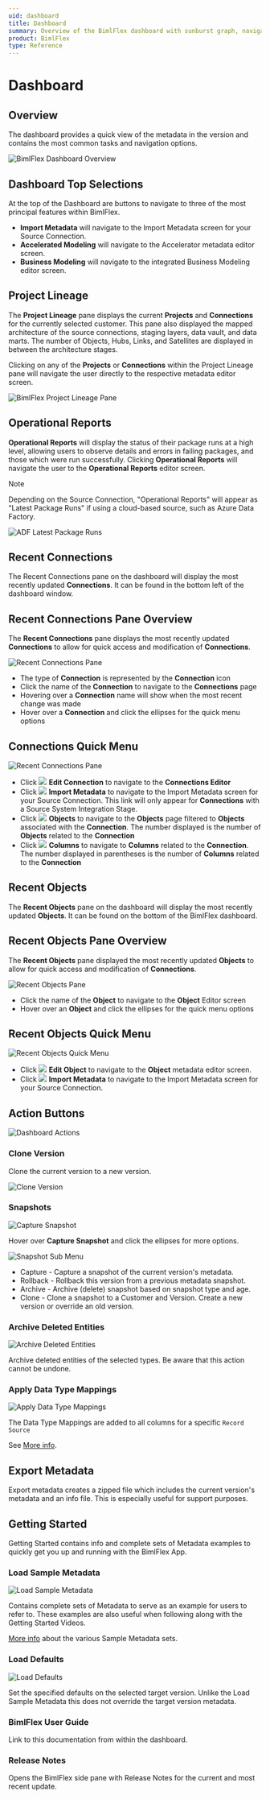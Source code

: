 ```yaml
---
uid: dashboard
title: Dashboard
summary: Overview of the BimlFlex dashboard with sunburst graph, navigation, menus, and loading data
product: BimlFlex
type: Reference
---
```

# Dashboard

## Overview

The dashboard provides a quick view of the metadata in the version and contains the most common tasks and navigation options.

![BimlFlex Dashboard Overview](images/bfx-dashboard-new.png "BimlFlex Dashboard")

<!--
## Sunburst

The Sunburst Graph gives users a quick graphical overview of their Metadata and provides a convenient way to browse to specific tables from from the dashboard.

The default view of the Sunburst shows us concentric circles with:
1. `Integration Stages` layer in the center
1. `Connections` layer next layer out from the center
1. `Object Types` the third layer
1. `Objects` outer layer

<img
    src="images/bimlflex-app-dashboard-sunburst.png"
    class="bordered-image"
    title="Sunburst"
/>

### Sunburst Zooming and Hovering

By clicking a slice of a layer the Sunburst zooms into that slice's information.

When a user hovers over a slice of a layer the information on the right will dynamically update the show the contextual data for that slice.

In the image below the sunburst is zoomed into the Raw Data Vault `Integration Stage` and the mouse is hovering over the Hub `Object Type`.

<img
    src="images/bimlflex-app-dashboard-sunburst-hover-hub.png"
    title="Sunburst Zoom Link Hover Table"
/>

In the image below the sunburst is zoomed into the Link `Object Type` and the mouse is hovering over the LNK_Product_ProductCategory `Table`.

<img
    src="images/bimlflex-app-dashboard-sunburst-zoom-link-hover-table.png"
    class="bordered-image"
    title="Sunburst Hover Hub"
/>

By clicking in the center of the Sunburst users can zoom back out to the full Sunburst view.

### Sunburst Navigation

Users can navigate to an Entity's Editor Screen by clicking on the object slice in the Sunburst.
-->

## Dashboard Top Selections

At the top of the Dashboard are buttons to navigate to three of the most principal features within BimlFlex.

- **Import Metadata** will navigate to the Import Metadata screen for your Source Connection.  
- **Accelerated Modeling** will navigate to the Accelerator metadata editor screen.  
- **Business Modeling** will navigate to the integrated Business Modeling editor screen.

## Project Lineage

The **Project Lineage** pane displays the current **Projects** and **Connections** for the currently selected customer.
This pane also displayed the mapped architecture of the source connections, staging layers, data vault, and data marts.
The number of Objects, Hubs, Links, and Satellites are displayed in between the architecture stages.

Clicking on any of the **Projects** or **Connections** within the Project Lineage pane will navigate the user directly to the respective metadata editor screen.

![BimlFlex Project Lineage Pane](images/bfx-project-lineage-pane.png "BimlFlex Project Lineage Pane")

## Operational Reports

**Operational Reports** will display the status of their package runs at a high level, allowing users to observe details and errors in failing packages, and those which were run successfully. Clicking **Operational Reports** will navigate the user to the **Operational Reports** editor screen.

>[!NOTE]
> Depending on the Source Connection, "Operational Reports" will appear as "Latest Package Runs" if using a cloud-based source, such as Azure Data Factory.
>
> ![ADF Latest Package Runs](images/bfx-dashboard-latest-runs.png "ADF Latest Package Runs")

## Recent Connections

The Recent Connections pane on the dashboard will display the most recently updated **Connections**. It can be found in the bottom left of the dashboard window.

## Recent Connections Pane Overview

The **Recent Connections** pane displays the most recently updated **Connections** to allow for quick access and modification of **Connections**.

![Recent Connections Pane](images/dashboard-recent-connections.64527.png "Connection Pane Overview")

- The type of **Connection** is represented by the **Connection** icon
- Click the name of the **Connection** to navigate to the **Connections** page
- Hovering over a **Connection** name will show when the most recent change was made
- Hover over a **Connection** and click the ellipses for the quick menu options

## Connections Quick Menu

![Recent Connections Pane](images/dashboard-recent-connections-menu.64527.png "Connection Pane Overview")

- Click <img class="icon-inline" src="images/svg-icons/connections.svg" > **Edit Connection** to navigate to the **Connections Editor**
- Click <img class="icon-inline" src="images/svg-icons/import-metadata.svg" > **Import Metadata** to navigate to the Import Metadata screen for your Source Connection. This link will only appear for **Connections** with a Source System Integration Stage.
- Click <img class="icon-inline" src="images/svg-icons/objects.svg" > **Objects** to navigate to the **Objects** page filtered to **Objects** associated with the **Connection**. The number displayed is the number of **Objects** related to the **Connection**
- Click <img class="icon-inline" src="images/svg-icons/columns.svg" > **Columns** to navigate to **Columns** related to the **Connection**. The number displayed in parentheses is the number of **Columns** related to the **Connection**

## Recent Objects

The **Recent Objects** pane on the dashboard will display the most recently updated **Objects**. It can be found on the bottom of the BimlFlex dashboard.

## Recent Objects Pane Overview

The **Recent Objects** pane displayed the most recently updated **Objects** to allow for quick access and modification of **Connections**.

![Recent Objects Pane](images/bfx-dashboard-recent-objects.png "Recent Objects Pane")

- Click the name of the **Object** to navigate to the **Object** Editor screen
- Hover over an **Object** and click the ellipses for the quick menu options

## Recent Objects Quick Menu

![Recent Objects Quick Menu](images/bfx-dashboard-recent-objects-quick-menu.png "Recent Objects Quick Menu")

- Click <img class="icon-inline" src="images/svg-icons/objects.svg" > **Edit Object** to navigate to the **Object** metadata editor screen.
- Click <img class="icon-inline" src="images/svg-icons/import-metadata.svg" > **Import Metadata** to navigate to the Import Metadata screen for your Source Connection.

<!--
## Recent Projects

The Recent Projects pane on the dashboard will display the most recently updated **Projects**. It can be found in the bottom left of the dashboard window.

## Recent Projects Pane Overview

The Recent Projects pane displays the most recently updated **Projects** to allow for quick access and modification of **Projects**.

![Recent Projects Pane](images/dashboard-recent-projects.64527.png "Project Pane Overview")

- The type of **Project** is represented by the Project icon
- Click the name of the **Project** to navigate to the **Projects Editor**
- Hovering over a **Project** name will show when the most recent change was made
- Hover over a **Project** and click the ellipses for the quick menu options

## Projects Quick Menu

![Recent Projects Pane](images/dashboard-recent-projects-menu.64527.png "Project Pane Overview")

- Click <img class="icon-inline" src="images/svg-icons/projects.svg" > **Edit Projects** to navigate to the **Projects Editor**
- Click <img class="icon-inline" src="images/svg-icons/import-metadata.svg" > **Import Metadata** to navigate to the Import Metadata screen for the **Source Connection**. This link will appear for **Projects** with a **Connection** that has a `Source System` Integration Stage.
- Click <img class="icon-inline" src="images/svg-icons/objects.svg" > **Objects** to navigate to **Objects** related to the **Project**. The number displayed is the number of **Objects** related to the **Project**
- Click <img class="icon-inline" src="images/svg-icons/columns.svg" > **Columns**  to navigate to **Columns** related to the **Project**. The number displayed is the number of **Columns** related to the **Project**
-->

## Action Buttons

![Dashboard Actions](images/bimlflex-app-dashboard-actions.png "Dashboard Actions")

### Clone Version

Clone the current version to a new version.

<img
    src="images/bimlflex-app-dashboard-clone-version.png"
    class="bordered-image"
    title="Clone Version"
/>

### Snapshots

<img
    src="images/bimlflex-app-dashboard-snapshots.png"
    class="bordered-image"
    title="Capture Snapshot"
/>

Hover over **Capture Snapshot** and click the ellipses for more options.

<img
    src="images/bimlflex-app-dashboard-snapshots-submenu.png"
    class="bordered-image"
    title="Snapshot Sub Menu"
/>

* Capture - Capture a snapshot of the current version's metadata.
* Rollback - Rollback this version from a previous metadata snapshot.
* Archive - Archive (delete) snapshot based on snapshot type and age.
* Clone - Clone a snapshot to a Customer and Version. Create a new version or override an old version.

### Archive Deleted Entities

<img
    src="images/bimlflex-app-dashboard-archive-entities.png"
    class="bordered-image"
    title="Archive Deleted Entities"
/>

Archive deleted entities of the selected types. Be aware that this action cannot be undone.

### Apply Data Type Mappings

<img
    src="images/bimlflex-app-dashboard-apply-data-type-mappings.png"
    class="bordered-image"
    title="Apply Data Type Mappings"
/>

The Data Type Mappings are added to all columns for a specific `Record Source`

See [More info](data-type-mappings.md).

## Export Metadata

Export metadata creates a zipped file which includes the current version's metadata and an info file. This is especially useful for support purposes.

## Getting Started

Getting Started contains info and complete sets of Metadata examples to quickly get you up and running with the BimlFlex App.

### Load Sample Metadata

<img
    src="images/bimlflex-app-dashboard-sample-metadata.png"
    class="bordered-image"
    title="Load Sample Metadata"
/>

Contains complete sets of Metadata to serve as an example for users to refer to. These examples are also useful when following along with the Getting Started Videos.

[More info](../getting-started/sample-metadata.md) about the various Sample Metadata sets.

### Load Defaults

<img
    src="images/bimlflex-app-dashboard-load-defaults.png"
    class="bordered-image"
    title="Load Defaults"
/>

Set the specified defaults on the selected target version. Unlike the Load Sample Metadata this does not override the target version metadata.

### BimlFlex User Guide

Link to this documentation from within the dashboard.

### Release Notes

Opens the BimlFlex side pane with Release Notes for the current and most recent update.